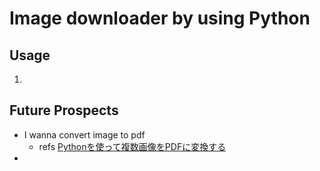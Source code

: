 # Image downloader by using Python

## Usage
1. 

## Future Prospects
* I wanna convert image to pdf
    - refs [Pythonを使って複数画像をPDFに変換する](https://qiita.com/daikan_murata/items/e1c38db8b41d141f12d8)
* 